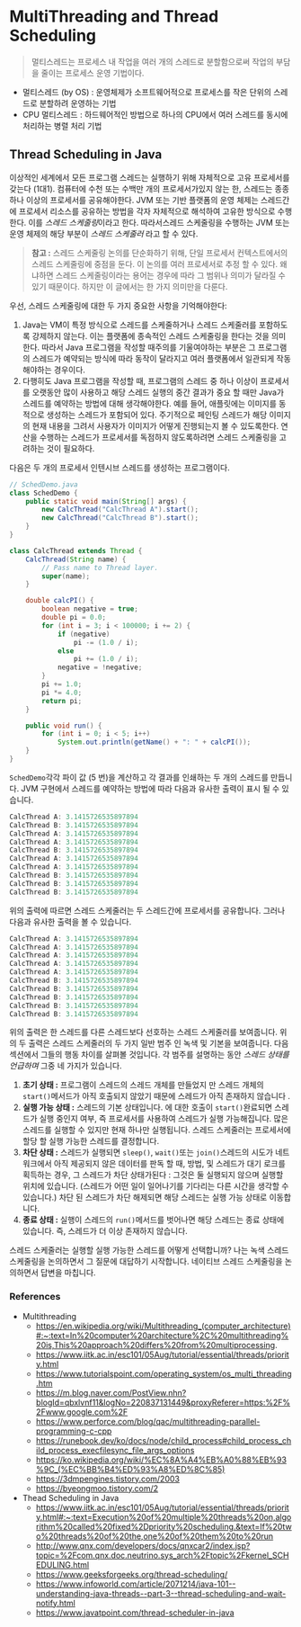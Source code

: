 # MultiThreading and Thread Scheduling

> 멀티스레드는 프로세스 내 작업을 여러 개의 스레드로 분할함으로써 작업의 부담을 줄이는 프로세스 운영 기법이다.

- 멀티스레드 (by OS) : 운영체제가  소프트웨어적으로 프로세스를 작은 단위의 스레드로 분할하려 운영하는 기법
- CPU 멀티스레드 : 하드웨어적인 방법으로 하나의 CPU에서 여러 스레드를 동시에 처리하는 병렬 처리 기법



## Thread Scheduling in Java

이상적인 세계에서 모든 프로그램 스레드는 실행하기 위해 자체적으로 고유 프로세서를 갖는다 (1대1). 컴퓨터에 수천 또는 수백만 개의 프로세서가있지 않는 한, 스레드는 종종 하나 이상의 프로세서를 공유해야한다. JVM 또는 기반 플랫폼의 운영 체제는 스레드간에 프로세서 리소스를 공유하는 방법을 각자 자체적으로 해석하여 고유한 방식으로 수행한다. 이를 *스레드 스케줄링*이라고 한다. 따라서스레드 스케줄링을 수행하는 JVM 또는 운영 체제의 해당 부분이 *스레드 스케줄러* 라고 할 수 있다.

> **참고 :** 스레드 스케줄링 논의를 단순화하기 위해, 단일 프로세서 컨텍스트에서의 스레드 스케줄링에 중점을 둔다. 이 논의를 여러 프로세서로 추정 할 수 있다. 왜냐하면 스레드 스케줄링이라는 용어는 경우에 따라 그 범위나 의미가 달라질 수 있기 때문이다. 하지만 이 글에서는 한 가지 의미만을 다룬다.

우선, 스레드 스케줄링에 대한 두 가지 중요한 사항을 기억해야한다:

1. Java는 VM이 특정 방식으로 스레드를 스케줄하거나 스레드 스케줄러를 포함하도록 강제하지 않는다. 이는 플랫폼에 종속적인 스레드 스케줄링을 한다는 것을 의미한다. 따라서 Java 프로그램을 작성할 때주의를 기울여야하는 부분은 그 프로그램의 스레드가 예약되는 방식에 따라 동작이 달라지고 여러 플랫폼에서 일관되게 작동해야하는 경우이다.
2. 다행히도 Java 프로그램을 작성할 때, 프로그램의 스레드 중 하나 이상이 프로세서를 오랫동안 많이 사용하고 해당 스레드 실행의 중간 결과가 중요 할 때만 Java가 스레드를 예약하는 방법에 대해 생각해야한다. 예를 들어, 애플릿에는 이미지를 동적으로 생성하는 스레드가 포함되어 있다. 주기적으로 페인팅 스레드가 해당 이미지의 현재 내용을 그려서 사용자가 이미지가 어떻게 진행되는지 볼 수 있도록한다. 연산을 수행하는 스레드가 프로세서를 독점하지 않도록하려면 스레드 스케줄링을 고려하는 것이 필요하다.

다음은 두 개의 프로세서 인텐시브 스레드를 생성하는 프로그램이다.

```java
// SchedDemo.java
class SchedDemo {
    public static void main(String[] args) {
        new CalcThread("CalcThread A").start();
        new CalcThread("CalcThread B").start();
    }
}

class CalcThread extends Thread {
    CalcThread(String name) {
        // Pass name to Thread layer.
        super(name);
    }

    double calcPI() {
        boolean negative = true;
        double pi = 0.0;
        for (int i = 3; i < 100000; i += 2) {
            if (negative)
                pi -= (1.0 / i);
            else
                pi += (1.0 / i);
            negative = !negative;
        }
        pi += 1.0;
        pi *= 4.0;
        return pi;
    }

    public void run() {
        for (int i = 0; i < 5; i++)
            System.out.println(getName() + ": " + calcPI());
    }
}
```

`SchedDemo`각각 파이 값 (5 번)을 계산하고 각 결과를 인쇄하는 두 개의 스레드를 만듭니다. JVM 구현에서 스레드를 예약하는 방법에 따라 다음과 유사한 출력이 표시 될 수 있습니다.

```java
CalcThread A: 3.1415726535897894
CalcThread B: 3.1415726535897894
CalcThread A: 3.1415726535897894
CalcThread A: 3.1415726535897894
CalcThread B: 3.1415726535897894
CalcThread A: 3.1415726535897894
CalcThread A: 3.1415726535897894
CalcThread B: 3.1415726535897894
CalcThread B: 3.1415726535897894
CalcThread B: 3.1415726535897894
```

위의 출력에 따르면 스레드 스케줄러는 두 스레드간에 프로세서를 공유합니다. 그러나 다음과 유사한 출력을 볼 수 있습니다.

```java
CalcThread A: 3.1415726535897894
CalcThread A: 3.1415726535897894
CalcThread A: 3.1415726535897894
CalcThread A: 3.1415726535897894
CalcThread A: 3.1415726535897894
CalcThread B: 3.1415726535897894
CalcThread B: 3.1415726535897894
CalcThread B: 3.1415726535897894
CalcThread B: 3.1415726535897894
CalcThread B: 3.1415726535897894
```

위의 출력은 한 스레드를 다른 스레드보다 선호하는 스레드 스케줄러를 보여줍니다. 위의 두 출력은 스레드 스케줄러의 두 가지 일반 범주 인 녹색 및 기본을 보여줍니다. 다음 섹션에서 그들의 행동 차이를 살펴볼 것입니다. 각 범주를 설명하는 동안 *스레드 상태를 언급하며* 그중 네 가지가 있습니다.

1. **초기 상태 :** 프로그램이 스레드의 스레드 개체를 만들었지 만 스레드 개체의 `start()`메서드가 아직 호출되지 않았기 때문에 스레드가 아직 존재하지 않습니다 .
2. **실행 가능 상태 :** 스레드의 기본 상태입니다. 에 대한 호출이 `start()`완료되면 스레드가 실행 중인지 여부, 즉 프로세서를 사용하여 스레드가 실행 가능해집니다. 많은 스레드를 실행할 수 있지만 현재 하나만 실행됩니다. 스레드 스케줄러는 프로세서에 할당 할 실행 가능한 스레드를 결정합니다.
3. **차단 상태 :** 스레드가 실행되면 `sleep()`, `wait()`또는 `join()`스레드의 시도가 네트워크에서 아직 제공되지 않은 데이터를 판독 할 때, 방법, 및 스레드가 대기 로크를 획득하는 경우, 그 스레드가 차단 상태가된다 : 그것은 둘 실행되지 않으며 실행할 위치에 있습니다. (스레드가 어떤 일이 일어나기를 기다리는 다른 시간을 생각할 수 있습니다.) 차단 된 스레드가 차단 해제되면 해당 스레드는 실행 가능 상태로 이동합니다.
4. **종료 상태 :** 실행이 스레드의 `run()`메서드를 벗어나면 해당 스레드는 종료 상태에 있습니다. 즉, 스레드가 더 이상 존재하지 않습니다.

스레드 스케줄러는 실행할 실행 가능한 스레드를 어떻게 선택합니까? 나는 녹색 스레드 스케줄링을 논의하면서 그 질문에 대답하기 시작합니다. 네이티브 스레드 스케줄링을 논의하면서 답변을 마칩니다.



### References

- Multithreading
  - https://en.wikipedia.org/wiki/Multithreading_(computer_architecture)#:~:text=In%20computer%20architecture%2C%20multithreading%20is,This%20approach%20differs%20from%20multiprocessing.
  - https://www.iitk.ac.in/esc101/05Aug/tutorial/essential/threads/priority.html
  - https://www.tutorialspoint.com/operating_system/os_multi_threading.htm
  - https://m.blog.naver.com/PostView.nhn?blogId=qbxlvnf11&logNo=220837131449&proxyReferer=https:%2F%2Fwww.google.com%2F
  - https://www.perforce.com/blog/qac/multithreading-parallel-programming-c-cpp
  - https://runebook.dev/ko/docs/node/child_process#child_process_child_process_execfilesync_file_args_options
  - https://ko.wikipedia.org/wiki/%EC%8A%A4%EB%A0%88%EB%93%9C_(%EC%BB%B4%ED%93%A8%ED%8C%85)
  - https://3dmpengines.tistory.com/2003
  - https://byeongmoo.tistory.com/2
- Thead Scheduling in Java
  - https://www.iitk.ac.in/esc101/05Aug/tutorial/essential/threads/priority.html#:~:text=Execution%20of%20multiple%20threads%20on,algorithm%20called%20fixed%2Dpriority%20scheduling.&text=If%20two%20threads%20of%20the,one%20of%20them%20to%20run
  - http://www.qnx.com/developers/docs/qnxcar2/index.jsp?topic=%2Fcom.qnx.doc.neutrino.sys_arch%2Ftopic%2Fkernel_SCHEDULING.html
  - https://www.geeksforgeeks.org/thread-scheduling/
  - https://www.infoworld.com/article/2071214/java-101--understanding-java-threads--part-3--thread-scheduling-and-wait-notify.html
  - https://www.javatpoint.com/thread-scheduler-in-java
